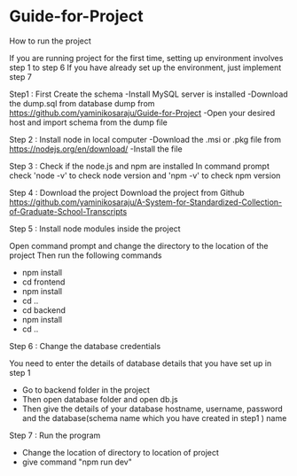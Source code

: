 # Guide-for-Project
How to run the project

If you are running project for the first time, setting up environment involves step 1 to step 6
If you have already set up the environment, just implement step 7

Step1 : First Create the schema
-Install MySQL server is installed
-Download the dump.sql from database dump from https://github.com/yaminikosaraju/Guide-for-Project
-Open your desired host and import schema from the dump file

Step 2 : Install node in local computer
-Download the .msi or .pkg file from https://nodejs.org/en/download/
-Install the file

Step 3 : Check if the node.js and npm are installed
In command prompt check 'node -v' to check node version
and 'npm -v' to check npm version

Step 4 : Download the project
Download the project from Github
 https://github.com/yaminikosaraju/A-System-for-Standardized-Collection-of-Graduate-School-Transcripts

Step 5 : Install node modules inside the project

Open command prompt and change the directory to the location of the project
Then run the following commands
- npm install
- cd frontend 
- npm install
- cd ..
- cd backend 
- npm install
- cd ..

Step 6 : Change the database credentials

You need to enter the details of database details that you have set up in step 1
- Go to backend folder in the project
- Then open database folder and open db.js
- Then give the details of your database hostname, username, password and the database(schema name which you have created in step1 ) name 


Step 7 : Run the program
- Change the location of directory to location of project
- give command "npm run dev"

